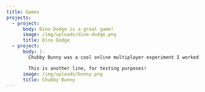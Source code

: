 ```yaml
---
title: Games
projects:
  - project:
      body: Dino Dodge is a great game!
      image: /img/uploads/dino-dodge.png
      title: Dino Dodge
  - project:
      body: |-
        Chubby Bunny was a cool online multiplayer experiment I worked on!

        This is another line, for testing purposes!
      image: /img/uploads/bunny.png
      title: Chubby Bunny
---
```


